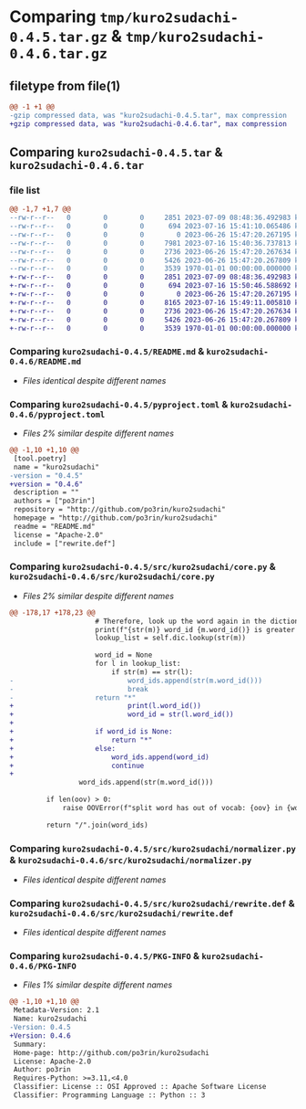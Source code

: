 # Comparing `tmp/kuro2sudachi-0.4.5.tar.gz` & `tmp/kuro2sudachi-0.4.6.tar.gz`

## filetype from file(1)

```diff
@@ -1 +1 @@
-gzip compressed data, was "kuro2sudachi-0.4.5.tar", max compression
+gzip compressed data, was "kuro2sudachi-0.4.6.tar", max compression
```

## Comparing `kuro2sudachi-0.4.5.tar` & `kuro2sudachi-0.4.6.tar`

### file list

```diff
@@ -1,7 +1,7 @@
--rw-r--r--   0        0        0     2851 2023-07-09 08:48:36.492983 kuro2sudachi-0.4.5/README.md
--rw-r--r--   0        0        0      694 2023-07-16 15:41:10.065486 kuro2sudachi-0.4.5/pyproject.toml
--rw-r--r--   0        0        0        0 2023-06-26 15:47:20.267195 kuro2sudachi-0.4.5/src/kuro2sudachi/__init__.py
--rw-r--r--   0        0        0     7981 2023-07-16 15:40:36.737813 kuro2sudachi-0.4.5/src/kuro2sudachi/core.py
--rw-r--r--   0        0        0     2736 2023-06-26 15:47:20.267634 kuro2sudachi-0.4.5/src/kuro2sudachi/normalizer.py
--rw-r--r--   0        0        0     5426 2023-06-26 15:47:20.267809 kuro2sudachi-0.4.5/src/kuro2sudachi/rewrite.def
--rw-r--r--   0        0        0     3539 1970-01-01 00:00:00.000000 kuro2sudachi-0.4.5/PKG-INFO
+-rw-r--r--   0        0        0     2851 2023-07-09 08:48:36.492983 kuro2sudachi-0.4.6/README.md
+-rw-r--r--   0        0        0      694 2023-07-16 15:50:46.588692 kuro2sudachi-0.4.6/pyproject.toml
+-rw-r--r--   0        0        0        0 2023-06-26 15:47:20.267195 kuro2sudachi-0.4.6/src/kuro2sudachi/__init__.py
+-rw-r--r--   0        0        0     8165 2023-07-16 15:49:11.005810 kuro2sudachi-0.4.6/src/kuro2sudachi/core.py
+-rw-r--r--   0        0        0     2736 2023-06-26 15:47:20.267634 kuro2sudachi-0.4.6/src/kuro2sudachi/normalizer.py
+-rw-r--r--   0        0        0     5426 2023-06-26 15:47:20.267809 kuro2sudachi-0.4.6/src/kuro2sudachi/rewrite.def
+-rw-r--r--   0        0        0     3539 1970-01-01 00:00:00.000000 kuro2sudachi-0.4.6/PKG-INFO
```

### Comparing `kuro2sudachi-0.4.5/README.md` & `kuro2sudachi-0.4.6/README.md`

 * *Files identical despite different names*

### Comparing `kuro2sudachi-0.4.5/pyproject.toml` & `kuro2sudachi-0.4.6/pyproject.toml`

 * *Files 2% similar despite different names*

```diff
@@ -1,10 +1,10 @@
 [tool.poetry]
 name = "kuro2sudachi"
-version = "0.4.5"
+version = "0.4.6"
 description = ""
 authors = ["po3rin"]
 repository = "http://github.com/po3rin/kuro2sudachi"
 homepage = "http://github.com/po3rin/kuro2sudachi"
 readme = "README.md"
 license = "Apache-2.0"
 include = ["rewrite.def"]
```

### Comparing `kuro2sudachi-0.4.5/src/kuro2sudachi/core.py` & `kuro2sudachi-0.4.6/src/kuro2sudachi/core.py`

 * *Files 2% similar despite different names*

```diff
@@ -178,17 +178,23 @@
                     # Therefore, look up the word again in the dictionary and obtain the word_id(TODO).
                     print(f"{str(m)} word_id {m.word_id()} is greater than max_id {MAX_WORD_ID}. So lookup the word directly from the dictionary.")
                     lookup_list = self.dic.lookup(str(m))
 
                     word_id = None
                     for l in lookup_list:
                         if str(m) == str(l):
-                            word_ids.append(str(m.word_id()))
-                            break
-                    return "*"
+                            print(l.word_id())
+                            word_id = str(l.word_id())
+
+                    if word_id is None:
+                        return "*"
+                    else:
+                        word_ids.append(word_id)
+                        continue
+                        
                 word_ids.append(str(m.word_id()))
 
         if len(oov) > 0:
             raise OOVError(f"split word has out of vocab: {oov} in {word}")
 
         return "/".join(word_ids)
```

### Comparing `kuro2sudachi-0.4.5/src/kuro2sudachi/normalizer.py` & `kuro2sudachi-0.4.6/src/kuro2sudachi/normalizer.py`

 * *Files identical despite different names*

### Comparing `kuro2sudachi-0.4.5/src/kuro2sudachi/rewrite.def` & `kuro2sudachi-0.4.6/src/kuro2sudachi/rewrite.def`

 * *Files identical despite different names*

### Comparing `kuro2sudachi-0.4.5/PKG-INFO` & `kuro2sudachi-0.4.6/PKG-INFO`

 * *Files 1% similar despite different names*

```diff
@@ -1,10 +1,10 @@
 Metadata-Version: 2.1
 Name: kuro2sudachi
-Version: 0.4.5
+Version: 0.4.6
 Summary: 
 Home-page: http://github.com/po3rin/kuro2sudachi
 License: Apache-2.0
 Author: po3rin
 Requires-Python: >=3.11,<4.0
 Classifier: License :: OSI Approved :: Apache Software License
 Classifier: Programming Language :: Python :: 3
```

